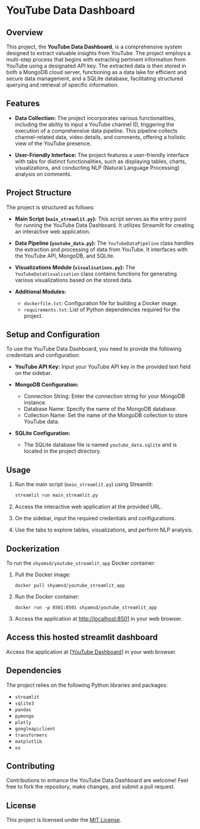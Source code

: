 # YouTube Data Dashboard

## Overview

This project, the **YouTube Data Dashboard**, is a comprehensive system designed to extract valuable insights from YouTube. The project employs a multi-step process that begins with extracting pertinent information from YouTube using a designated API key. The extracted data is then stored in both a MongoDB cloud server, functioning as a data lake for efficient and secure data management, and a SQLite database, facilitating structured querying and retrieval of specific information.

## Features

- **Data Collection:** The project incorporates various functionalities, including the ability to input a YouTube channel ID, triggering the execution of a comprehensive data pipeline. This pipeline collects channel-related data, video details, and comments, offering a holistic view of the YouTube presence.

- **User-Friendly Interface:** The project features a user-friendly interface with tabs for distinct functionalities, such as displaying tables, charts, visualizations, and conducting NLP (Natural Language Processing) analysis on comments.

## Project Structure

The project is structured as follows:

- **Main Script (`main_streamlit.py`):** This script serves as the entry point for running the YouTube Data Dashboard. It utilizes Streamlit for creating an interactive web application.

- **Data Pipeline (`youtube_data.py`):** The `YouTubeDataPipeline` class handles the extraction and processing of data from YouTube. It interfaces with the YouTube API, MongoDB, and SQLite.

- **Visualizations Module (`visualisations.py`):** The `YouTubeDataVisualisation` class contains functions for generating various visualizations based on the stored data.

- **Additional Modules:**
  - `dockerfile.txt`: Configuration file for building a Docker image.
  - `requirements.txt`: List of Python dependencies required for the project.

## Setup and Configuration

To use the YouTube Data Dashboard, you need to provide the following credentials and configuration:

- **YouTube API Key:** Input your YouTube API key in the provided text field on the sidebar.

- **MongoDB Configuration:**
  - Connection String: Enter the connection string for your MongoDB instance.
  - Database Name: Specify the name of the MongoDB database.
  - Collection Name: Set the name of the MongoDB collection to store YouTube data.

- **SQLite Configuration:**
  - The SQLite database file is named `youtube_data.sqlite` and is located in the project directory.

## Usage

1. Run the main script (`main_streamlit.py`) using Streamlit:
   ```bash
   streamlit run main_streamlit.py
   ```

2. Access the interactive web application at the provided URL.

3. On the sidebar, input the required credentials and configurations.

4. Use the tabs to explore tables, visualizations, and perform NLP analysis.

## Dockerization

To run the `shyamsd/youtube_streamlit_app` Docker container:

1. Pull the Docker image:
   ```
   docker pull shyamsd/youtube_streamlit_app
   ```

2. Run the Docker container:
   ```
   docker run -p 8501:8501 shyamsd/youtube_streamlit_app
   ```

3. Access the application at [http://localhost:8501](http://localhost:8501) in your web browser.

## Access this hosted streamlit dashboard
Access the application at [[YouTube Dashboard](https://shyams-youtube-dashboard-project.streamlit.app/)] in your web browser.

## Dependencies

The project relies on the following Python libraries and packages:

- `streamlit`
- `sqlite3`
- `pandas`
- `pymongo`
- `plotly`
- `googleapiclient`
- `transformers`
- `matplotlib`
- `os`

## Contributing

Contributions to enhance the YouTube Data Dashboard are welcome! Feel free to fork the repository, make changes, and submit a pull request.

## License

This project is licensed under the [MIT License](LICENSE).
